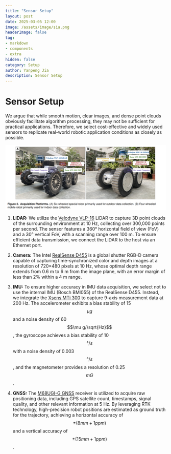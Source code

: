 ```yaml
---
title: "Sensor Setup"
layout: post
date: 2025-03-05 12:00
image: /assets/image/sia.png
headerImage: false
tag:
- markdown
- components
- extra
hidden: false
category: Setup
author: Yanpeng Jia
description: Sensor Setup
---
```


# Sensor Setup

We argue that while smooth motion, clear images, and dense point clouds obviously facilitate algorithm processing, they may not be sufficient for practical applications. Therefore, we select cost-effective and widely used sensors to replicate real-world robotic application conditions as closely as possible.

![figure](../../assets/image/figure2.png)

1. **LiDAR:** We utilize the [Velodyne VLP-16](https://ouster.com/products/hardware/vlp-16) LiDAR to capture 3D point clouds of the surrounding environment at 10 Hz, collecting over 300,000 points per second. The sensor features a 360° horizontal field of view (FoV) and a 30° vertical FoV, with a scanning range over 100 m. To ensure efficient data transmission, we connect the LiDAR to the host via an Ethernet port.

2. **Camera:** The Intel [RealSense D455](https://www.intelrealsense.com/depth-camera-d455/) is a global shutter RGB-D camera capable of capturing time-synchronized color and depth images at a resolution of 720×480 pixels at 10 Hz, whose optimal depth range extends from 0.6 m to 6 m from the image plane, with an error margin of less than 2% within a 4 m range.

3. **IMU:** To ensure higher accuracy in IMU data acquisition, we select not to use the internal IMU (Bosch BMI055) of the RealSense D455. Instead, we integrate the [Xsens MTi 300](https://www.xsens.com/hubfs/Downloads/Leaflets/MTi-300.pdf) to capture 9-axis measurement data at 200 Hz. The accelerometer exhibits a bias stability of 15 $$\mu g$$ and a noise density of 60 $$\mu g/\sqrt{Hz}$$, the gyroscope achieves a bias stability of 10 $$°/s$$ with a noise density of 0.003 $$°/s$$, and the magnetometer provides a resolution of 0.25 $$mG$$.

4. **GNSS:** The [M68UGI-G GNSS](https://www.devecent.com/M68.html) receiver is utilized to acquire raw positioning data, including GPS satellite count, timestamps, signal quality, and other relevant information at 5 Hz. By leveraging RTK technology, high-precision robot positions are estimated as ground truth for the trajectory, achieving a horizontal accuracy of $$\pm(8mm+1ppm)$$ and a vertical accuracy of $$\pm(15mm+1ppm)$$.

